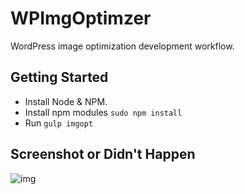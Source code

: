 # WPImgOptimzer
WordPress image optimization development workflow.

## Getting Started

- Install Node & NPM.
- Install npm modules `sudo npm install`
- Run `gulp imgopt`

## Screenshot or Didn't Happen

![img](https://i.imgur.com/gOer7kv.png)
